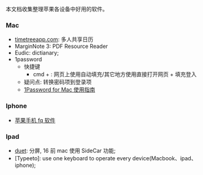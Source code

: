 <!--
abbrlink: i3ywrvsg
-->

本文档收集整理苹果各设备中好用的软件。

### Mac

* [timetreeapp.com](https://timetreeapp.com/): 多人共享日历
* MarginNote 3: PDF Resource Reader
* Eudic: dictianary;
* 1password
  * 快捷键
    * cmd + \: 网页上使用自动填充/其它地方使用直接打开网页 + 填充登入
  * 疑问点: 转换密码项到登录项
  * [1Password for Mac 使用指南](https://sspai.com/post/35195)

### Iphone

* [苹果手机 fq 软件](https://github.com/Alvin9999/new-pac/wiki/%E8%8B%B9%E6%9E%9C%E6%89%8B%E6%9C%BA%E7%BF%BB%E5%A2%99%E8%BD%AF%E4%BB%B6)

### Ipad

* [duet](https://zh.duetdisplay.com/pro): 分屏, 16 前 mac 使用 SideCar 功能;
* [Typeeto]: use one keyboard to operate every device(Macbook、ipad、iphone);